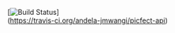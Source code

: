 [![Build Status](https://travis-ci.org/andela-jmwangi/picfect-api.svg?branch=master)]\
(https://travis-ci.org/andela-jmwangi/picfect-api)